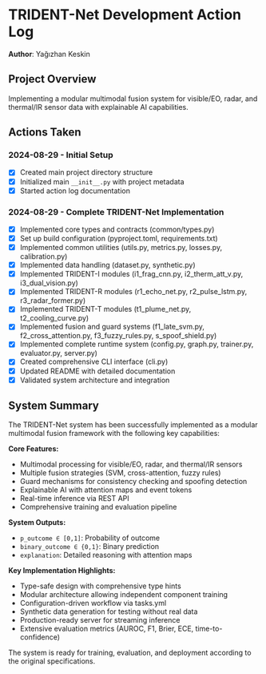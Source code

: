 # TRIDENT-Net Development Action Log

**Author**: Yağızhan Keskin

## Project Overview
Implementing a modular multimodal fusion system for visible/EO, radar, and thermal/IR sensor data with explainable AI capabilities.

## Actions Taken

### 2024-08-29 - Initial Setup
- [x] Created main project directory structure
- [x] Initialized main `__init__.py` with project metadata
- [x] Started action log documentation

### 2024-08-29 - Complete TRIDENT-Net Implementation
- [x] Implemented core types and contracts (common/types.py)
- [x] Set up build configuration (pyproject.toml, requirements.txt)
- [x] Implemented common utilities (utils.py, metrics.py, losses.py, calibration.py)
- [x] Implemented data handling (dataset.py, synthetic.py)
- [x] Implemented TRIDENT-I modules (i1_frag_cnn.py, i2_therm_att_v.py, i3_dual_vision.py)
- [x] Implemented TRIDENT-R modules (r1_echo_net.py, r2_pulse_lstm.py, r3_radar_former.py)
- [x] Implemented TRIDENT-T modules (t1_plume_net.py, t2_cooling_curve.py)
- [x] Implemented fusion and guard systems (f1_late_svm.py, f2_cross_attention.py, f3_fuzzy_rules.py, s_spoof_shield.py)
- [x] Implemented complete runtime system (config.py, graph.py, trainer.py, evaluator.py, server.py)
- [x] Created comprehensive CLI interface (cli.py)
- [x] Updated README with detailed documentation
- [x] Validated system architecture and integration

## System Summary

The TRIDENT-Net system has been successfully implemented as a modular multimodal fusion framework with the following key capabilities:

**Core Features:**
- Multimodal processing for visible/EO, radar, and thermal/IR sensors
- Multiple fusion strategies (SVM, cross-attention, fuzzy rules)
- Guard mechanisms for consistency checking and spoofing detection
- Explainable AI with attention maps and event tokens
- Real-time inference via REST API
- Comprehensive training and evaluation pipeline

**System Outputs:**
- `p_outcome ∈ [0,1]`: Probability of outcome
- `binary_outcome ∈ {0,1}`: Binary prediction
- `explanation`: Detailed reasoning with attention maps

**Key Implementation Highlights:**
- Type-safe design with comprehensive type hints
- Modular architecture allowing independent component training
- Configuration-driven workflow via tasks.yml
- Synthetic data generation for testing without real data
- Production-ready server for streaming inference
- Extensive evaluation metrics (AUROC, F1, Brier, ECE, time-to-confidence)

The system is ready for training, evaluation, and deployment according to the original specifications.